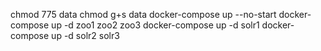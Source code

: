 chmod 775 data
chmod g+s data
docker-compose up --no-start
docker-compose up -d zoo1 zoo2 zoo3
docker-compose up -d solr1
docker-compose up -d solr2 solr3
